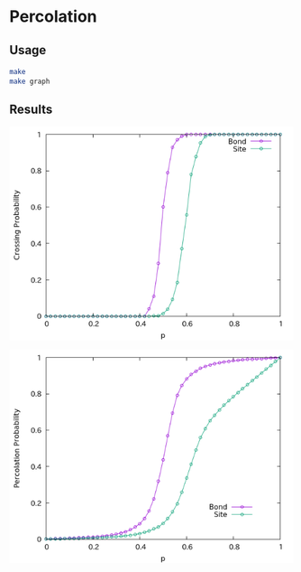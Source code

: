 # Percolation 

## Usage

```sh
make
make graph
```

## Results

![crossing](crossing.png)

![percolation](percolation.png)